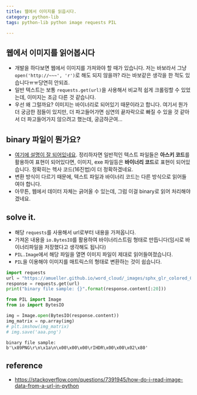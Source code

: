```yaml
---
title: 웹에서 이미지를 읽읍시다. 
category: python-lib
tags: python-lib python image requests PIL

---
```


## 웹에서 이미지를 읽어봅시다

- 개발을 하다보면 웹에서 이미지를 가져와야 할 때가 있습니다. 저는 바보라서 그냥 `open('http://~~~', 'r')`로 해도 되지 않을까? 라는 바보같은 생각을 한 적도 있습니다ㅠㅠ당연히 안되죠. 
- 일반 텍스트는 보통 `requests.get(url)`을 사용해서 비교적 쉽게 크롤링할 수 있었는데, 이미지는 조금 다른 것 같습니다. 
- 우선 왜 그럴까요? 이미지는 바이너리로 되어있기 때문이라고 합니다. 여기서 뭔가 더 궁금한 점들이 있지만, 더 파고들어가면 심연의 끝자락으로 빠질 수 있을 것 같아서 더 파고들어가지 않으려고 했는데, 궁금하군여...

## binary 파일이 뭔가요? 

- [여기에 설명이 잘 되어있네요](http://mwultong.blogspot.kr/2006/09/text-file-binary-file.html). 정리하자면 일반적인 텍스트 파일들은 **아스키 코드**를 활용하여 표현이 되어있다면, 이미지, exe 파일등은 **바이너리 코드**로 표현이 되어있습니다. 정확히는 헥사 코드(16진법)이 더 정확하겠네요. 
- 변환 방식이 다르기 때문에, 텍스트 파일과 바이너리 코드는 다른 방식으로 읽어들여야 합니다. 
- 아무튼, 웹에서 데이터 자체는 긁어올 수 있는데, 그럼 이걸 binary로 읽어 처리해야겠네요. 

## solve it.

- 해당 `requests`를 사용해서 url로부터 내용을 가져옵니다. 
- 가져온 내용을 `io.BytesIO`를 활용하여 바이너리스트림 형태로 만듭니다(임시로 바이너리파일을 저장했다고 생각해도 됩니다)
- `PIL.Image`에서 해당 파일을 열면 이미지 파일이 제대로 읽어들여졌습니다. 
- `PIL`을 이용해야 이미지를 매트릭스의 형태로 변환하는 것이 쉽습니다.

```python
import requests
url = "https://amueller.github.io/word_cloud/_images/sphx_glr_colored_003.png"
response = requests.get(url)
print("binary file sample: {}".format(response.content[:20]))

from PIL import Image 
from io import BytesIO 

img = Image.open(BytesIO(response.content))
img_matrix = np.array(img)
# plt.imshow(img_matrix)
# img.save('aaa.png')
```

```plaintext
binary file sample: b'\x89PNG\r\n\x1a\n\x00\x00\x00\rIHDR\x00\x00\x02\x80'
```

## reference 

- <https://stackoverflow.com/questions/7391945/how-do-i-read-image-data-from-a-url-in-python>